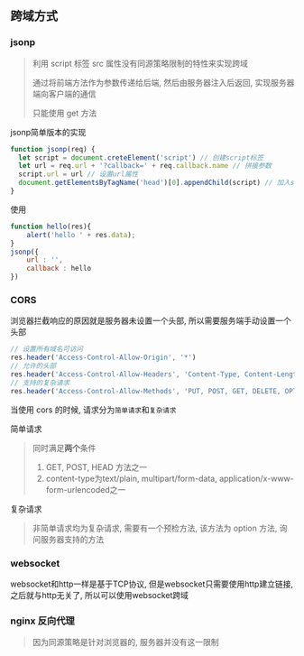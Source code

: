 ## 跨域方式

### jsonp

> 利用 script 标签 src 属性没有同源策略限制的特性来实现跨域
>
> 通过将前端方法作为参数传递给后端, 然后由服务器注入后返回, 实现服务器端向客户端的通信
>
> 只能使用 get 方法

jsonp简单版本的实现

```js
function jsonp(req) {
  let script = document.creteElement('script') // 创建script标签
  let url = req.url + '?callback=' + req.callback.name // 拼接参数
  script.url = url // 设置url属性
  document.getElementsByTagName('head')[0].appendChild(script) // 加入script标签
}
```

使用

```js
function hello(res){
    alert('hello ' + res.data);
}
jsonp({
    url : '',
    callback : hello 
})
```



### CORS

浏览器拦截响应的原因就是服务器未设置一个头部, 所以需要服务端手动设置一个头部

```js
// 设置所有域名可访问
res.header('Access-Control-Allow-Origin', '*')
// 允许的头部
res.header('Access-Control-Allow-Headers', 'Content-Type, Content-Length, Authorization, Accept, X-Requested-With , yourHeaderFeild')
// 支持的复杂请求
res.header('Access-Control-Allow-Methods', 'PUT, POST, GET, DELETE, OPTIONS')
```

当使用 cors 的时候, 请求分为`简单请求`和`复杂请求`

简单请求

> 同时满足**两个**条件
>
> 1. GET, POST, HEAD 方法之一
> 2. content-type为text/plain, multipart/form-data, application/x-www-form-urlencoded之一

复杂请求

> 非简单请求均为复杂请求, 需要有一个预检方法, 该方法为 option 方法, 询问服务器支持的方法

### websocket

websocket和http一样是基于TCP协议, 但是websocket只需要使用http建立链接, 之后就与http无关了, 所以可以使用websocket跨域



### nginx 反向代理

> 因为同源策略是针对浏览器的, 服务器并没有这一限制

